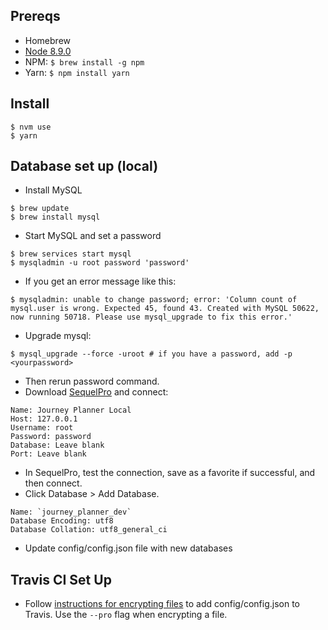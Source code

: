 Prereqs
-------

- Homebrew
- [Node 8.9.0](https://nodejs.org/en/blog/release/v8.9.0/)
- NPM: `$ brew install -g npm`
- Yarn: `$ npm install yarn`


Install
-------

```
$ nvm use
$ yarn
```

Database set up (local)
---------------

- Install MySQL

```
$ brew update
$ brew install mysql
```

- Start MySQL and set a password

```
$ brew services start mysql
$ mysqladmin -u root password 'password'
```

- If you get an error message like this:

```
$ mysqladmin: unable to change password; error: 'Column count of mysql.user is wrong. Expected 45, found 43. Created with MySQL 50622, now running 50718. Please use mysql_upgrade to fix this error.'
```

- Upgrade mysql:

```
$ mysql_upgrade --force -uroot # if you have a password, add -p <yourpassword>
```

- Then rerun password command.
- Download [SequelPro](https://www.sequelpro.com/) and connect:

```
Name: Journey Planner Local
Host: 127.0.0.1
Username: root
Password: password
Database: Leave blank
Port: Leave blank
```

- In SequelPro, test the connection, save as a favorite if successful, and then connect.
- Click Database > Add Database.

```
Name: `journey_planner_dev`
Database Encoding: utf8
Database Collation: utf8_general_ci
```

- Update config/config.json file with new databases

Travis CI Set Up
----------------

- Follow [instructions for encrypting files](https://docs.travis-ci.com/user/encrypting-files/) to add config/config.json to Travis. Use the `--pro` flag when encrypting a file.
